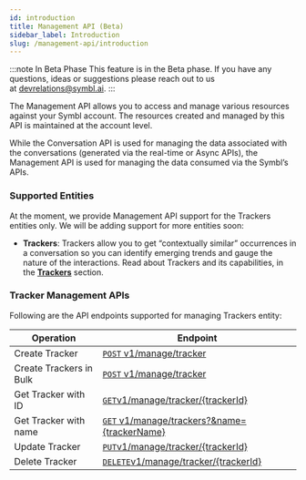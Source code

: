 ```yaml
---
id: introduction
title: Management API (Beta)
sidebar_label: Introduction
slug: /management-api/introduction
---
```

:::note In Beta Phase
This feature is in the Beta phase. If you have any questions, ideas or suggestions please reach out to us at devrelations@symbl.ai.
:::

The Management API allows you to access and manage various resources against your Symbl account. The resources created and managed by this API is maintained at the account level.

While the Conversation API is used for managing the data associated with the conversations (generated via the real-time or Async APIs), the Management API is used for managing the data consumed via the Symbl’s APIs. 

### Supported Entities

At the moment, we provide Management API support for the Trackers entities only. We will be adding support for more entities soon: 

- **Trackers**: Trackers allow you to get “contextually similar” occurrences in a conversation so you can identify emerging trends and gauge the nature of the interactions. Read about Trackers and its capabilities, in the [**Trackers**](/concepts/trackers) section. 

### Tracker Management APIs

Following are the API endpoints supported for managing Trackers entity:

Operation  | Endpoint
---------- | -------
Create Tracker | [`POST` v1/manage/tracker](/management-api/trackers/create-tracker)
Create Trackers in Bulk | [`POST` v1/manage/tracker](/management-api/trackers/create-tracker#bulk-create-trackers-api)
Get Tracker with ID| [`GET`v1/manage/tracker/{trackerId}](/management-api/trackers/get-tracker#get-tracker-by-id)
Get Tracker with name | [`GET` v1/manage/trackers?&name={trackerName}](/management-api/trackers/get-tracker#get-tracker)
Update Tracker| [`PUT`v1/manage/tracker/{trackerId}](/management-api/trackers/update-tracker)
Delete Tracker| [`DELETE`v1/manage/tracker/{trackerId}](/management-api/trackers/delete-tracker)
